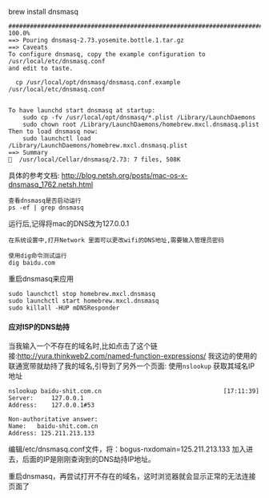 brew install dnsmasq
```
######################################################################## 100.0%
==> Pouring dnsmasq-2.73.yosemite.bottle.1.tar.gz
==> Caveats
To configure dnsmasq, copy the example configuration to /usr/local/etc/dnsmasq.conf
and edit to taste.

  cp /usr/local/opt/dnsmasq/dnsmasq.conf.example /usr/local/etc/dnsmasq.conf


To have launchd start dnsmasq at startup:
    sudo cp -fv /usr/local/opt/dnsmasq/*.plist /Library/LaunchDaemons
    sudo chown root /Library/LaunchDaemons/homebrew.mxcl.dnsmasq.plist
Then to load dnsmasq now:
    sudo launchctl load /Library/LaunchDaemons/homebrew.mxcl.dnsmasq.plist
==> Summary
🍺  /usr/local/Cellar/dnsmasq/2.73: 7 files, 508K
```

具体的参考文档:
http://blog.netsh.org/posts/mac-os-x-dnsmasq_1762.netsh.html

```
查看dnsmasq是否启动运行
ps -ef | grep dnsmasq
```
运行后,记得将mac的DNS改为127.0.0.1
```
在系统设置中,打开Network 里面可以更改wifi的DNS地址,需要输入管理员密码
```

```
使用dig命令测试运行
dig baidu.com 
```

重启dnsmasq来应用
```
sudo launchctl stop homebrew.mxcl.dnsmasq
sudo launchctl start homebrew.mxcl.dnsmasq
sudo killall -HUP mDNSResponder
```

#### 应对ISP的DNS劫持
当我输入一个不存在的域名时,比如点击了这个链接:http://yura.thinkweb2.com/named-function-expressions/
我这边的使用的联通宽带就劫持了我的域名,引导到了另外一个页面:
使用`nslookup` 获取其域名IP地址
```
nslookup baidu-shit.com.cn                                  [17:11:39]
Server:     127.0.0.1
Address:    127.0.0.1#53

Non-authoritative answer:
Name:   baidu-shit.com.cn
Address: 125.211.213.133
```

编辑/etc/dnsmasq.conf文件，将：bogus-nxdomain=125.211.213.133
加入进去，后面的IP是刚刚查询到的DNS劫持IP地址。

重启dnsmasq，再尝试打开不存在的域名，这时浏览器就会显示正常的无法连接页面了